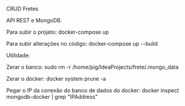CRUD Fretes

API REST e MongoDB.

Para subir o projeto:
docker-compose up

Para subir alterações no código:
docker-compose up --build


Utilidade:

Zerar o banco:
sudo rm -r /home/pig/IdeaProjects/frete/.mongo_data

Zerar o docker:
docker system prune -a

Pegar o IP da conexão do banco de dados do docker:
docker inspect mongodb-docker | grep "IPAddress"

